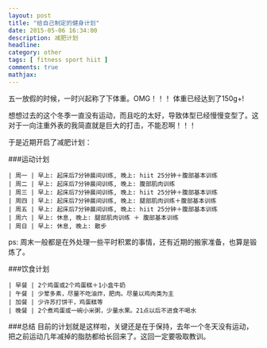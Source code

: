 ```yaml
---
layout: post
title: "给自己制定的健身计划"
date: 2015-05-06 16:34:00
description: 减肥计划
headline:
category: other
tags: [ fitness sport hiit ]
comments: true
mathjax:
---
```


五一放假的时候，一时兴起称了下体重。OMG！！！ 体重已经达到了150g+!


想想过去的这个冬季一直没有运动，而且吃的太好，导致体型已经慢慢变型了。这对于一向注重外表的我简直就是巨大的打击，不能忍啊！！！


于是近期开启了减肥计划：


###运动计划  

	| 周一 | 早上: 起床后7分钟晨间训练, 晚上: hiit 25分钟＋腹部基本训练
	| 周二 | 早上: 起床后7分钟晨间训练, 晚上: 腹部肌肉训练 
	| 周三 | 早上: 起床后7分钟晨间训练, 晚上: hiit 25分钟＋腹部基本训练 
	| 周四 | 早上: 起床后7分钟晨间训练, 晚上: 腿部肌肉训练＋腹部基本训练  
	| 周五 | 早上: 起床后7分钟晨间训练, 晚上: hiit 25分钟＋腹部基本训练   
	| 周六 | 早上: 休息, 晚上: 腿部肌肉训练 ＋ 腹部基本训练
	| 周日 | 早上: 休息, 晚上: 散步                       


ps: 周末一般都是在外处理一些平时积累的事情，还有近期的搬家准备，也算是锻炼了。


###饮食计划

	| 早餐 | 2个鸡蛋或2个鸡蛋糕＋1小盒牛奶               
	| 午餐 | 少荤多素，尽量不吃油炸，肥肉。尽量以鸡肉类为主
	| 加餐 | 少许苏打饼干，鸡蛋糕等                     
	| 晚餐 | 2个煮鸡蛋或一碗小米粥，少量水果。21点以后不进食不喝水 


###总结
目前的计划就是这样啦，关键还是在于保持，去年一个冬天没有运动，把之前运动几年减掉的脂肪都给长回来了。这回一定要吸取教训。



